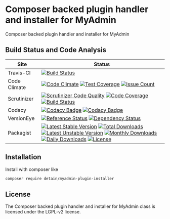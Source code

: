 # Composer backed plugin handler and installer for MyAdmin

Composer backed plugin handler and installer for MyAdmin

## Build Status and Code Analysis

Site          | Status
--------------|---------------------------
Travis-CI     | [![Build Status](https://travis-ci.org/interserver/myadmin-plugin-installer.svg?branch=master)](https://travis-ci.org/interserver/myadmin-plugin-installer)
Code Climate  | [![Code Climate](https://codeclimate.com/github/detain/myadmin-plugin-installer/badges/gpa.svg)](https://codeclimate.com/github/detain/myadmin-plugin-installer) [![Test Coverage](https://codeclimate.com/github/detain/myadmin-plugin-installer/badges/coverage.svg)](https://codeclimate.com/github/detain/myadmin-plugin-installer/coverage) [![Issue Count](https://codeclimate.com/github/detain/myadmin-plugin-installer/badges/issue_count.svg)](https://codeclimate.com/github/detain/myadmin-plugin-installer)
Scrutinizer   | [![Scrutinizer Code Quality](https://scrutinizer-ci.com/g/interserver/myadmin-plugin-installer/badges/quality-score.png?b=master)](https://scrutinizer-ci.com/g/interserver/myadmin-plugin-installer/?branch=master) [![Code Coverage](https://scrutinizer-ci.com/g/interserver/myadmin-plugin-installer/badges/coverage.png?b=master)](https://scrutinizer-ci.com/g/interserver/myadmin-plugin-installer/?branch=master) [![Build Status](https://scrutinizer-ci.com/g/interserver/myadmin-plugin-installer/badges/build.png?b=master)](https://scrutinizer-ci.com/g/interserver/myadmin-plugin-installer/build-status/master)
Codacy        | [![Codacy Badge](https://api.codacy.com/project/badge/Grade/226251fc068f4fd5b4b4ef9a40011d06)](https://www.codacy.com/app/detain/myadmin-plugin-installer) [![Codacy Badge](https://api.codacy.com/project/badge/Coverage/25fa74eb74c947bf969602fcfe87e349)](https://www.codacy.com/app/detain/myadmin-plugin-installer?utm_source=github.com&utm_medium=referral&utm_content=detain/myadmin-plugin-installer&utm_campaign=Badge_Coverage)
VersionEye    | [![Reference Status](https://www.versioneye.com/php/detain:myadmin-plugin-installer/reference_badge.svg?style=flat)](https://www.versioneye.com/php/detain:myadmin-plugin-installer/references) [![Dependency Status](https://www.versioneye.com/user/projects/592f7318bafc5500414dfd2a/badge.svg?style=flat-square)](https://www.versioneye.com/user/projects/592f7318bafc5500414dfd2a)
Packagist     | [![Latest Stable Version](https://poser.pugx.org/detain/myadmin-plugin-installer/version)](https://packagist.org/packages/detain/myadmin-plugin-installer) [![Total Downloads](https://poser.pugx.org/detain/myadmin-plugin-installer/downloads)](https://packagist.org/packages/detain/myadmin-plugin-installer) [![Latest Unstable Version](https://poser.pugx.org/detain/myadmin-plugin-installer/v/unstable)](//packagist.org/packages/detain/myadmin-plugin-installer) [![Monthly Downloads](https://poser.pugx.org/detain/myadmin-plugin-installer/d/monthly)](https://packagist.org/packages/detain/myadmin-plugin-installer) [![Daily Downloads](https://poser.pugx.org/detain/myadmin-plugin-installer/d/daily)](https://packagist.org/packages/detain/myadmin-plugin-installer) [![License](https://poser.pugx.org/detain/myadmin-plugin-installer/license)](https://packagist.org/packages/detain/myadmin-plugin-installer)


## Installation

Install with composer like

```sh
composer require detain/myadmin-plugin-installer
```

## License

The Composer backed plugin handler and installer for MyAdmin class is licensed under the LGPL-v2 license.

